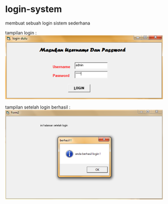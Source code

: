 # login-system
membuat sebuah login sistem sederhana

tampilan login : <br>
<img src="login1.png">

tampilan setelah login berhasil : <br>
<img src="login2.png">
